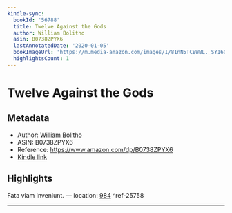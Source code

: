 ```yaml
---
kindle-sync:
  bookId: '56788'
  title: Twelve Against the Gods
  author: William Bolitho
  asin: B0738ZPYX6
  lastAnnotatedDate: '2020-01-05'
  bookImageUrl: 'https://m.media-amazon.com/images/I/81nN5TCBWBL._SY160.jpg'
  highlightsCount: 1
---
```

# Twelve Against the Gods
## Metadata
* Author: [William Bolitho](https://www.amazon.comundefined)
* ASIN: B0738ZPYX6
* Reference: https://www.amazon.com/dp/B0738ZPYX6
* [Kindle link](kindle://book?action=open&asin=B0738ZPYX6)

## Highlights
Fata viam inveniunt. — location: [984](kindle://book?action=open&asin=B0738ZPYX6&location=984) ^ref-25758

---
